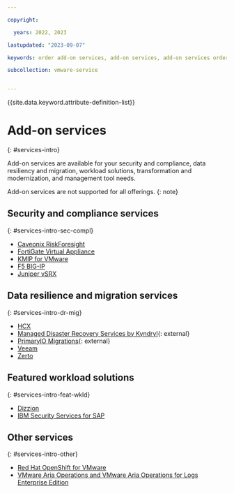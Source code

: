 ```yaml
---

copyright:

  years: 2022, 2023

lastupdated: "2023-09-07"

keywords: order add-on services, add-on services, add-on services order

subcollection: vmware-service


---
```


{{site.data.keyword.attribute-definition-list}}

# Add-on services
{: #services-intro}

Add-on services are available for your security and compliance, data resiliency and migration, workload solutions, transformation and modernization, and management tool needs.

Add-on services are not supported for all offerings.
{: note}

## Security and compliance services
{: #services-intro-sec-compl}

* [Caveonix RiskForesight](/docs/vmwaresolutions?topic=vmwaresolutions-caveonix_considerations)
* [FortiGate Virtual Appliance](/docs/vmwaresolutions?topic=vmwaresolutions-fortinetvm_considerations)
* [KMIP for VMware](/docs/vmwaresolutions?topic=vmwaresolutions-kmip_standalone_considerations)
* [F5 BIG-IP](/docs/vmwaresolutions?topic=vmwaresolutions-f5_considerations)
* [Juniper vSRX](/docs/vmwaresolutions?topic=vmwaresolutions-juniper-overview)

## Data resilience and migration services
{: #services-intro-dr-mig}

* [HCX](/docs/vmwaresolutions?topic=vmwaresolutions-hcx_considerations)
* [Managed Disaster Recovery Services by Kyndryl](https://www.kyndryl.com/us/en/services/cyber-resilience){: external}
* [PrimaryIO Migrations](https://www.primaryio.com/#){: external}
* [Veeam](/docs/vmwaresolutions?topic=vmwaresolutions-veeamvm_overview)
* [Zerto](/docs/vmwaresolutions?topic=vmwaresolutions-addingzertodr)

## Featured workload solutions
{: #services-intro-feat-wkld}

* [Dizzion](/docs/vmwaresolutions?topic=vmwaresolutions-dizzion-overview)
* [IBM Security Services for SAP](/docs/vmwaresolutions?topic=vmwaresolutions-managing-ss-sap)

## Other services
{: #services-intro-other}

* [Red Hat OpenShift for VMware](/docs/vmwaresolutions?topic=vmwaresolutions-ocp_overview)
* [VMware Aria Operations and VMware Aria Operations for Logs Enterprise Edition](/docs/vmwaresolutions?topic=vmwaresolutions-vrops_overview)
